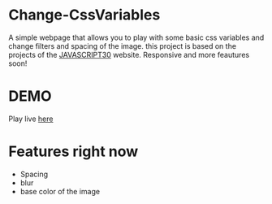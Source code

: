 # Change-CssVariables
A simple webpage that allows you to play with some basic css variables and change filters and spacing of the image.
this project is based on the projects of the <a href="https://javascript30.com/">JAVASCRIPT30</a> website. Responsive and more feautures soon!
# DEMO
Play live <a href="">here</a>
# Features right now
* Spacing
* blur
* base color of the image
